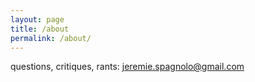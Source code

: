 ```yaml
---
layout: page
title: /about
permalink: /about/
---
```


questions, critiques, rants: jeremie.spagnolo@gmail.com
